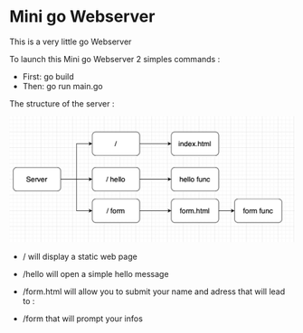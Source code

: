 # Mini go Webserver

This is a very little go Webserver 

To launch this Mini go Webserver 2 simples commands :

- First: go build
- Then: go run main.go

The structure of the server :

![alt text](https://github.com/mbaurin/go-webserv/blob/main/img.png)

- / will display a static web page

- /hello will open a simple hello message

- /form.html will allow you to submit your name and adress that will lead to :

- /form that will prompt your infos
